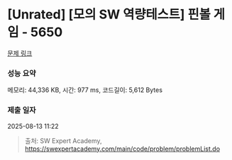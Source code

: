 # [Unrated] [모의 SW 역량테스트] 핀볼 게임 - 5650 

[문제 링크](https://swexpertacademy.com/main/code/problem/problemDetail.do?contestProbId=AWXRF8s6ezEDFAUo) 

### 성능 요약

메모리: 44,336 KB, 시간: 977 ms, 코드길이: 5,612 Bytes

### 제출 일자

2025-08-13 11:22



> 출처: SW Expert Academy, https://swexpertacademy.com/main/code/problem/problemList.do